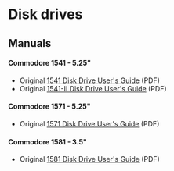 # Disk drives

## Manuals

#### Commodore 1541 - 5.25"
- Original [1541 Disk Drive User's Guide](disk-drives/1541-Users.Guide.pdf) (PDF)
- Original [1541-II Disk Drive User's Guide](disk-drives/1541-II-Users.Guide.pdf) (PDF)

#### Commodore 1571 - 5.25"
- Original [1571 Disk Drive User's Guide](disk-drives/1571-Users.Guide.pdf) (PDF)

#### Commodore 1581 - 3.5"
- Original [1581 Disk Drive User's Guide](disk-drives/1581-Users.Guide.pdf) (PDF)